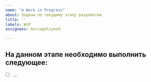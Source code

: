 ```yaml
---
name: "⚙️ Work in Progress"
about: Задачи по текущему этапу разработки
title: ''
labels: WiP
assignees: murzagaliyevd

---
```


## На данном этапе необходимо выполнить следующее:
- [ ] ...
